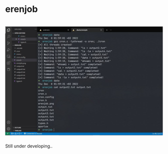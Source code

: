 # erenjob

<h1 align="left">
  <img src="erenjob.jpg" alt="erenjob" width="700px"></a>
  <br>
</h1>

Still under developing..
